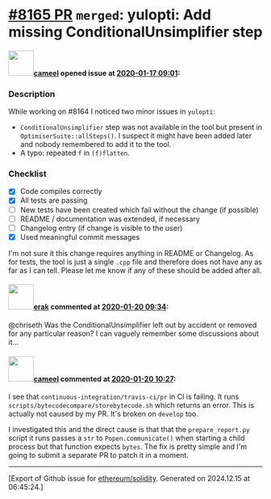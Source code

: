 # [\#8165 PR](https://github.com/ethereum/solidity/pull/8165) `merged`: yulopti: Add missing ConditionalUnsimplifier step

#### <img src="https://avatars.githubusercontent.com/u/137030?v=4" width="50">[cameel](https://github.com/cameel) opened issue at [2020-01-17 09:01](https://github.com/ethereum/solidity/pull/8165):

### Description
While working on #8164 I noticed two minor issues in `yulopti`:
- `ConditionalUnsimplifier` step was not available in the tool but present in `OptimiserSuite::allSteps()`. I suspect it might have been added later and nobody remembered to add it to the tool.
- A typo: repeated `f` in `(f)flatten`.

### Checklist
- [x] Code compiles correctly
- [x] All tests are passing
- [ ] New tests have been created which fail without the change (if possible)
- [ ] README / documentation was extended, if necessary
- [ ] Changelog entry (if change is visible to the user)
- [x] Used meaningful commit messages

I'm not sure it this change requires anything in README or Changelog. As for tests, the tool is just a single `.cpp` file and therefore does not have any as far as I can tell. Please let me know if any of these should be added after all.


#### <img src="https://avatars.githubusercontent.com/u/20012009?u=61e903cf16bc5f3353db1d571401e2e71b6f61ed&v=4" width="50">[erak](https://github.com/erak) commented at [2020-01-20 09:34](https://github.com/ethereum/solidity/pull/8165#issuecomment-576187545):

@chriseth Was the ConditionalUnsimplifier left out by accident or removed for any particular reason? I can vaguely remember some discussions about it...

#### <img src="https://avatars.githubusercontent.com/u/137030?v=4" width="50">[cameel](https://github.com/cameel) commented at [2020-01-20 10:27](https://github.com/ethereum/solidity/pull/8165#issuecomment-576208764):

I see that `continuous-integration/travis-ci/pr` in CI is failing. It runs `scripts/bytecodecompare/storebytecode.sh` which returns an error. This is actually not caused by my PR. It's broken on `develop` too.

I investigated this and the direct cause is that that the `prepare_report.py` script it runs passes a `str` to `Popen.communicate()` when starting a child process but that function expects `bytes`. The fix is pretty simple and I'm going to submit a separate PR to patch it in a moment.


-------------------------------------------------------------------------------



[Export of Github issue for [ethereum/solidity](https://github.com/ethereum/solidity). Generated on 2024.12.15 at 06:45:24.]
